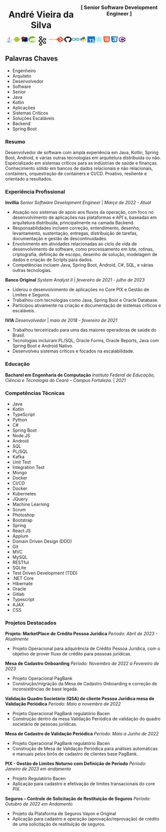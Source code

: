 <div>  
  <div style="display: flex;" align="center">
    <strong><h1>André Vieira da Silva</h1></strong>
      <h3>[ Senior Software Development Engineer ] </h3> 
  </div>
  <div style="display: flex;" align="center">
    <img align="center" alt="Java" height="20" width="25" src="https://raw.githubusercontent.com/devicons/devicon/master/icons/java/java-original.svg">
    <img align="center" alt="Android" height="20" width="25" src="https://raw.githubusercontent.com/devicons/devicon/master/icons/android/android-original.svg">
    <img align="center" alt="Intellij" height="20" width="25" src="https://raw.githubusercontent.com/devicons/devicon/master/icons/intellij/intellij-original.svg">
    <img align="center" alt="Spring" height="20" width="25" src="https://raw.githubusercontent.com/devicons/devicon/master/icons/spring/spring-original.svg"> <img align="center" alt="Spring" height="30" width="40" src="https://raw.githubusercontent.com/devicons/devicon/master/icons/apachekafka/apachekafka-original.svg">
    <img align="center" alt="Oracle" height="20" width="25" src="https://raw.githubusercontent.com/devicons/devicon/master/icons/oracle/oracle-original.svg">
    <img align="center" alt="Git" height="20" width="25" src="https://raw.githubusercontent.com/devicons/devicon/master/icons/git/git-original.svg">
    <img align="center" alt="GitHub" height="20" width="25" src="https://raw.githubusercontent.com/devicons/devicon/master/icons/github/github-original.svg">
    <img align="center" alt="Aruduino" height="20" width="25" src="https://raw.githubusercontent.com/devicons/devicon/master/icons/arduino/arduino-original.svg">     
    <img align="center" alt="Python" height="20" width="25" src="https://raw.githubusercontent.com/devicons/devicon/master/icons/python/python-original.svg">
    <img align="center" alt="Ts" height="20" width="25" src="https://raw.githubusercontent.com/devicons/devicon/master/icons/typescript/typescript-plain.svg">
    <img align="center" alt="React" height="20" width="25" src="https://raw.githubusercontent.com/devicons/devicon/master/icons/react/react-original.svg">
    <img align="center" alt="HTML" height="20" width="25" src="https://raw.githubusercontent.com/devicons/devicon/master/icons/html5/html5-original.svg">
    <img align="center" alt="CSS" height="20" width="25" src="https://raw.githubusercontent.com/devicons/devicon/master/icons/css3/css3-original.svg"> 
    <img align="center" alt="Csharp" height="20" width="25" src="https://raw.githubusercontent.com/devicons/devicon/master/icons/csharp/csharp-original.svg">
  </div>  
</div>

## Palavras Chaves
- Engenheiro
- Arquiteto
- Desenvolvedor
- Software
- Senior
- Java
- Kotlin
- Aplicações
- Sistemas Críticos
- Soluções Escaláveis
- Backend
- Spring Boot

### Resumo
Desenvolvedor de software com ampla experiência em Java, Kotlin, Spring Boot, Android, e várias outras tecnologias em arquitetura distribuida ou não. Especializado em sistemas críticos para as indústrias de saúde e finanças. Conhecimento sólido em bancos de dados relacionais e não relacionais, containers, orquestração de containers e CI/CD. Proativo, resiliente e orientado a resultados.

### Experiência Profissional
**Invillia**
*Senior Software Development Engineer* | *Março de 2022 - Atual*
- Atuação nos sistemas de apoio aos fluxos da operação, com foco no desenvolvimento de aplicações nas plataformas e API´s, baseadas em arquitetura distribuída, principalmente na camada Backend.
- Responsabilidades incluem correção, entendimento, desenho, levantamento, sustentação, entregas, distribuição de tarefas, documentação e gestão de descontinuidades.
- Envolvimento em atividades relacionadas ao ciclo de vida de desenvolvimento de software, como processamento em lote, rotinas, criptografia, definição de escopo, desenho de solução, modelagem de dados e criação de Scripts para dados.
- Competências incluem Java, Spring Boot, Android, C#, SQL, e várias outras tecnologias.

**Banco Original**
*System Analyst II* | *fevereiro de 2021 - julho de 2023*
- Liderou o desenvolvimento de aplicações no Core PIX e Gestão de Limites e Seguros.
- Trabalhou com tecnologias como Java, Spring Boot e Oracle Database.
- Participou ativamente na criação e documentação de sistemas críticos e escaláveis.

**IVIA**
*Desenvolvedor* | *maio de 2018 - fevereiro de 2021*
- Trabalhou terceirizado para uma das maiores operadoras de saúde do Brasil.
- Tecnologias incluíram PL/SQL, Oracle Forms, Oracle Reports, Java com Spring Boot e Android Nativo.
- Desenvolveu sistemas críticos e focados na escalabilidade.

### Educação
**Bacharel em Engenharia de Computação**
*Instituto Federal de Educação, Ciência e Tecnologia do Ceará – Campus Fortaleza.* | *2021*

### Competências Técnicas
- Java
- Kotlin
- TypeScript
- Python
- C#
- Spring Boot
- Node.JS
- Android
- SQL
- PL/SQL
- Kafka
- Unit Test
- Integration Test
- Mongo
- Docker
- CI/CD
- Docker
- Kubernetes
- JQuery
- Machine Learning
- Scrum
- Photoshop
- Bootstrap
- Spring
- React.JS
- Appium
- Domain Driven Design (DDD)
- Git
- MVC
- MySQL
- RESTful
- SQLite
- Test Driven Development (TDD)
- .NET Core
- Hibernate
- Oracle
- Gitlab
- Typescript
- AJAX
- CSS

### Projetos Destacados
**Projeto: MarketPlace de Crédito Pessoa Jurídica**
*Período: Abril de 2023 - Atualmente*
- Projeto Operacional para adquirência de Crédito Pessoa Jurídica, com o objetivo de prover fluxo de crédito para pessoas jurídicas.

**Mesa de Cadastro Onboarding**
*Período: Novembro de 2022 a Fevereiro de 2023*
- Projeto Operacional PagBank
- Construção/migração da Mesa de Cadastro Onboarding e correção de inconsistências de base legada.

**Validação Quadro Societário (QSA) de cliente Pessoa Jurídica mesa de Validação Periódica**
*Período: Maio a novembro de 2022*
- Projeto Operacional PagBank regulatório Bacen
- Construção dentro da mesa Validação Periódica de validação do quadro societário de pessoas jurídicas.

**Mesa de Cadastro de Validação Periódica**
*Período: Maio a Junho de 2022*
- Projeto Operacional PagBank regulatório Bacen
- Construção de Mesa de Validação Periódica para análises automáticas e manuais pelos birôs de cadastro de clientes base PagBank.

**PIX - Gestão de Limites Noturno com Definição de Período**
*Período: Janeiro de 2023 em andamento*
- Projeto Regulatório Bacen
- Aplicação para cadastro e efetivação de limites transacionais do core PIX.

**Seguros – Controle de Solicitação de Restituição de Seguros**
*Período: Outubro de 2022 em Andamento*
- Projeto da Plataforma de Seguros Vayon e Original
- Aplicação para cadastro e operação (aprovação/reprovação) de crédito de uma solicitação de restituição de seguros.
